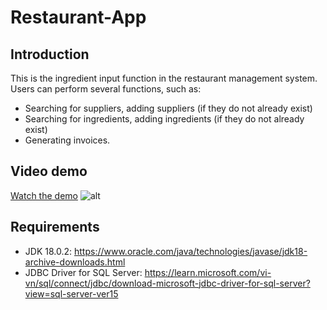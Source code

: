 # Restaurant-App

## Introduction
This is the ingredient input function in the restaurant management system. Users can perform several functions, such as:

- Searching for suppliers, adding suppliers (if they do not already exist)
- Searching for ingredients, adding ingredients (if they do not already exist)
- Generating invoices.
## Video demo
[Watch the demo](https://drive.google.com/file/d/14smv9veddUQAgoD1Nx-e61B9x4ymRVU1/view?usp=drive_link)
![alt]([http://~](https://drive.google.com/file/d/1j0hfOcnGADmXhDucG6pdHqhukQC3MNoJ/view))

## Requirements
- JDK 18.0.2: https://www.oracle.com/java/technologies/javase/jdk18-archive-downloads.html
- JDBC Driver for SQL Server: https://learn.microsoft.com/vi-vn/sql/connect/jdbc/download-microsoft-jdbc-driver-for-sql-server?view=sql-server-ver15
